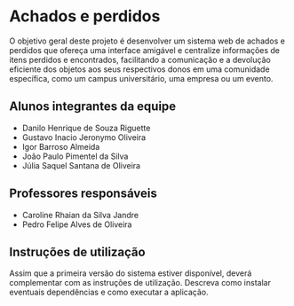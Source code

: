 # Achados e perdidos

O objetivo geral deste projeto é desenvolver um sistema web de achados e perdidos que ofereça uma interface amigável e centralize informações de itens perdidos e encontrados, facilitando a comunicação e a devolução eficiente dos objetos aos seus respectivos donos em uma comunidade específica, como um campus universitário, uma empresa ou um evento.

## Alunos integrantes da equipe

* Danilo Henrique de Souza Riguette
* Gustavo Inacio Jeronymo Oliveira
* Igor Barroso Almeida
* João Paulo Pimentel da Silva
* Júlia Saquel Santana de Oliveira

## Professores responsáveis

* Caroline Rhaian da Silva Jandre
* Pedro Felipe Alves de Oliveira

## Instruções de utilização

Assim que a primeira versão do sistema estiver disponível, deverá complementar com as instruções de utilização. Descreva como instalar eventuais dependências e como executar a aplicação.
